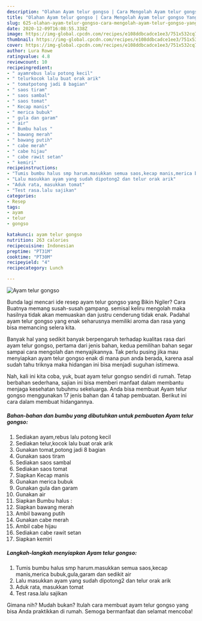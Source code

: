 ```yaml
---
description: "Olahan Ayam telur gongso | Cara Mengolah Ayam telur gongso Yang Sedap"
title: "Olahan Ayam telur gongso | Cara Mengolah Ayam telur gongso Yang Sedap"
slug: 625-olahan-ayam-telur-gongso-cara-mengolah-ayam-telur-gongso-yang-sedap
date: 2020-12-09T16:08:55.338Z
image: https://img-global.cpcdn.com/recipes/e108ddbcadce1ee3/751x532cq70/ayam-telur-gongso-foto-resep-utama.jpg
thumbnail: https://img-global.cpcdn.com/recipes/e108ddbcadce1ee3/751x532cq70/ayam-telur-gongso-foto-resep-utama.jpg
cover: https://img-global.cpcdn.com/recipes/e108ddbcadce1ee3/751x532cq70/ayam-telur-gongso-foto-resep-utama.jpg
author: Lura Rowe
ratingvalue: 4.8
reviewcount: 10
recipeingredient:
- " ayamrebus lalu potong kecil"
- " telurkocok lalu buat orak arik"
- " tomatpotong jadi 8 bagian"
- " saos tiram"
- " saos sambal"
- " saos tomat"
- " Kecap manis"
- " merica bubuk"
- " gula dan garam"
- " air"
- " Bumbu halus "
- " bawang merah"
- " bawang putih"
- " cabe merah"
- " cabe hijau"
- " cabe rawit setan"
- " kemiri"
recipeinstructions:
- "Tumis bumbu halus smp harum.masukkan semua saos,kecap manis,merica bubuk,gula,garam dan sedikit air"
- "Lalu masukkan ayam yang sudah dipotong2 dan telur orak arik"
- "Aduk rata, masukkan tomat"
- "Test rasa.lalu sajikan"
categories:
- Resep
tags:
- ayam
- telur
- gongso

katakunci: ayam telur gongso 
nutrition: 263 calories
recipecuisine: Indonesian
preptime: "PT31M"
cooktime: "PT30M"
recipeyield: "4"
recipecategory: Lunch

---
```



![Ayam telur gongso](https://img-global.cpcdn.com/recipes/e108ddbcadce1ee3/751x532cq70/ayam-telur-gongso-foto-resep-utama.jpg)

Bunda lagi mencari ide resep ayam telur gongso yang Bikin Ngiler? Cara Buatnya memang susah-susah gampang. semisal keliru mengolah maka hasilnya tidak akan memuaskan dan justru cenderung tidak enak. Padahal ayam telur gongso yang enak seharusnya memiliki aroma dan rasa yang bisa memancing selera kita.



Banyak hal yang sedikit banyak berpengaruh terhadap kualitas rasa dari ayam telur gongso, pertama dari jenis bahan, kedua pemilihan bahan segar sampai cara mengolah dan menyajikannya. Tak perlu pusing jika mau menyiapkan ayam telur gongso enak di mana pun anda berada, karena asal sudah tahu triknya maka hidangan ini bisa menjadi suguhan istimewa.


Nah, kali ini kita coba, yuk, buat ayam telur gongso sendiri di rumah. Tetap berbahan sederhana, sajian ini bisa memberi manfaat dalam membantu menjaga kesehatan tubuhmu sekeluarga. Anda bisa membuat Ayam telur gongso menggunakan 17 jenis bahan dan 4 tahap pembuatan. Berikut ini cara dalam membuat hidangannya.

<!--inarticleads1-->

##### Bahan-bahan dan bumbu yang dibutuhkan untuk pembuatan Ayam telur gongso:

1. Sediakan  ayam,rebus lalu potong kecil
1. Sediakan  telur,kocok lalu buat orak arik
1. Gunakan  tomat,potong jadi 8 bagian
1. Gunakan  saos tiram
1. Sediakan  saos sambal
1. Sediakan  saos tomat
1. Siapkan  Kecap manis
1. Gunakan  merica bubuk
1. Gunakan  gula dan garam
1. Gunakan  air
1. Siapkan  Bumbu halus :
1. Siapkan  bawang merah
1. Ambil  bawang putih
1. Gunakan  cabe merah
1. Ambil  cabe hijau
1. Sediakan  cabe rawit setan
1. Siapkan  kemiri




<!--inarticleads2-->

##### Langkah-langkah menyiapkan Ayam telur gongso:

1. Tumis bumbu halus smp harum.masukkan semua saos,kecap manis,merica bubuk,gula,garam dan sedikit air
1. Lalu masukkan ayam yang sudah dipotong2 dan telur orak arik
1. Aduk rata, masukkan tomat
1. Test rasa.lalu sajikan




Gimana nih? Mudah bukan? Itulah cara membuat ayam telur gongso yang bisa Anda praktikkan di rumah. Semoga bermanfaat dan selamat mencoba!
